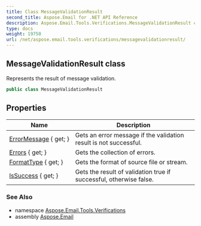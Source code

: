 ```yaml
---
title: Class MessageValidationResult
second_title: Aspose.Email for .NET API Reference
description: Aspose.Email.Tools.Verifications.MessageValidationResult class. Represents the result of message validation
type: docs
weight: 19750
url: /net/aspose.email.tools.verifications/messagevalidationresult/
---
```

## MessageValidationResult class

Represents the result of message validation.

```csharp
public class MessageValidationResult
```

## Properties

| Name | Description |
| --- | --- |
| [ErrorMessage](../../aspose.email.tools.verifications/messagevalidationresult/errormessage/) { get; } | Gets an error message if the validation result is not successful. |
| [Errors](../../aspose.email.tools.verifications/messagevalidationresult/errors/) { get; } | Gets the collection of errors. |
| [FormatType](../../aspose.email.tools.verifications/messagevalidationresult/formattype/) { get; } | Gets the format of source file or stream. |
| [IsSuccess](../../aspose.email.tools.verifications/messagevalidationresult/issuccess/) { get; } | Gets the result of validation true if successful, otherwise false. |

### See Also

* namespace [Aspose.Email.Tools.Verifications](../../aspose.email.tools.verifications/)
* assembly [Aspose.Email](../../)


